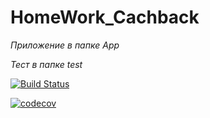 # HomeWork_Cachback
*Приложение в папке App*

*Тест в папке test*


[![Build Status](https://travis-ci.org/TemirlanUtegenov/HomeWork_Cashback.svg?branch=master)](https://travis-ci.org/TemirlanUtegenov/HomeWork_Cashback)

[![codecov](https://codecov.io/gh/TemirlanUtegenov/HomeWork_Cashback/branch/master/graph/badge.svg)](https://codecov.io/gh/TemirlanUtegenov/HomeWork_Cashback)

